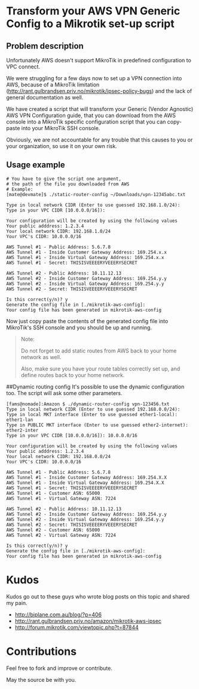 # Transform your AWS VPN Generic Config to a Mikrotik set-up script

## Problem description
Unfortunately AWS doesn't support MikroTik in predefined configuration to VPC connect.

We were struggling for a few days now to set up a VPN connection into AWS, because of a MikroTik limitation (http://rant.gulbrandsen.priv.no/mikrotik/ipsec-policy-bugs) and the lack of general documentation as well.

We have created a script that will transform your Generic (Vendor Agnostic) AWS VPN Configuration guide, that you can download from the AWS console into a MikroTik specific configuration script that you can copy-paste into your MikroTik SSH console.

Obviously, we are not accountable for any trouble that this causes to you or your organization, so use it on your own risk.

## Usage example
```
# You have to give the script one argument,
# the path of the file you downloaded from AWS
# Example:
[mate@devmate]$ ./static-router-config ~/Downloads/vpn-12345abc.txt

Type in local network CIDR (Enter to use guessed 192.168.1.0/24):
Type in your VPC CIDR [10.0.0.0/16]):

Your configuration will be created by using the following values
Your public adddress: 1.2.3.4
Your local network CIDR: 192.168.1.0/24
Your VPC's CIDR: 10.0.0.0/16

AWS Tunnel #1 - Public Address: 5.6.7.8
AWS Tunnel #1 - Inside Customer Gateway Address: 169.254.x.x
AWS Tunnel #1 - Inside Virtual Gateway Address: 169.254.x.x
AWS Tunnel #1 - Secret: THISISVEEEERYVEEERYSECRET

AWS Tunnel #2 - Public Address: 10.11.12.13
AWS Tunnel #2 - Inside Customer Gateway Address: 169.254.y.y
AWS Tunnel #2 - Inside Virtual Gateway Address: 169.254.y.y
AWS Tunnel #2 - Secret: THISISVEEEERYVEEERYSECRET

Is this correct(y/n)? y
Generate the config file in [./mikrotik-aws-config]:
Your config file has been generated in mikrotik-aws-config
```

Now just copy paste the contents of the generated config file into MikroTik's SSH console and you should be up and running.

> Note:
>
> Do not forget to add static routes from AWS back to your home network as well.
>
> Also, make sure you have your route tables correctly set up,
> and define routes back to your home network.

##Dynamic routing config
It's possible to use the dynamic configuration too. The script will ask some other parameters.

```
[fams@nomade]:Amazon $ ./dynamic-router-config vpn-123456.txt
Type in local network CIDR (Enter to use guessed 192.168.0.0/24):
Type in local MKT interface (Enter to use guessed ether1-local): ether1-lan
Type in PUBLIC MKT interface (Enter to use guessed ether2-internet): ether2-inter
Type in your VPC CIDR [10.0.0.0/16]): 10.0.0.0/16

Your configuration will be created by using the following values
Your public adddress: 1.2.3.4
Your local network CIDR: 192.168.0.0/24
Your VPC's CIDR: 10.0.0.0/16

AWS Tunnel #1 - Public Address: 5.6.7.8
AWS Tunnel #1 - Inside Customer Gateway Address: 169.254.X.X
AWS Tunnel #1 - Inside Virtual Gateway Address: 169.254.X.X
AWS Tunnel #1 - Secret: THISISVEEEERYVEEERYSECRET
AWS Tunnel #1 - Customer ASN: 65000
AWS Tunnel #1 - Virtual Gateway ASN: 7224

AWS Tunnel #2 - Public Address: 10.11.12.13
AWS Tunnel #2 - Inside Customer Gateway Address: 169.254.y.y
AWS Tunnel #2 - Inside Virtual Gateway Address: 169.254.y.y
AWS Tunnel #2 - Secret: THISISVEEEERYVEEERYSECRET
AWS Tunnel #2 - Customer ASN: 65000
AWS Tunnel #2 - Virtual Gateway ASN: 7224

Is this correct(y/n)? y
Generate the config file in [./mikrotik-aws-config]:
Your config file has been generated in mikrotik-aws-config
```
# Kudos
Kudos go out to these guys who wrote blog posts on this topic and shared my pain.
* http://biplane.com.au/blog/?p=406
* http://rant.gulbrandsen.priv.no/amazon/mikrotik-aws-ipsec
* http://forum.mikrotik.com/viewtopic.php?t=87844

# Contributions
Feel free to fork and improve or contribute.

May the source be with you.
